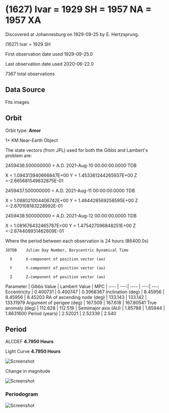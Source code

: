 # (1627) Ivar = 1929 SH = 1957 NA = 1957 XA

Discovered at Johannesburg on 1929-09-25 by E. Hertzsprung.

(1627) Ivar = 1929 SH

First observation date used	1929-09-25.0

Last observation date used	2020-06-22.0

7367 total observations

## Data Source

Fits images

## Orbit

Orbit type: **Amor**

1+ KM Near-Earth Object

The state vectors (from JPL) used for both the Gibbs and Lambert's problem are:

2459436.500000000 = A.D. 2021-Aug-10 00:00:00.0000 TDB 

 X = 1.094313940666847E+00 Y = 1.453361244265937E+00 Z =-2.665681549832875E-01
 
2459437.500000000 = A.D. 2021-Aug-11 00:00:00.0000 TDB 

 X = 1.088021004406742E+00 Y = 1.464428569258595E+00 Z =-2.670108183228992E-01
 
2459438.500000000 = A.D. 2021-Aug-12 00:00:00.0000 TDB 

 X = 1.081676432465787E+00 Y = 1.475427096848251E+00 Z =-2.674408931462609E-01

Where the period between each observation is 24 hours (86400.0s)

    JDTDB    Julian Day Number, Barycentric Dynamical Time
    
      X      X-component of position vector (au)
      
      Y      Y-component of position vector (au)
      
      Z      Z-component of position vector (au)

Parameter | Gibbs Value | Lambert Value | MPC 
| :--- | ---:| :--- | ---:| ---:
 Eccentricity | 0.400731 | 0.400747 | 0.3968367
 Inclination (deg) | 8.45956 | 8.45956 | 8.45203 
 RA of ascending node (deg) | 133.143 | 133.142 | 133.11979 
 Argument of perigee (deg) | 167.509 | 167.618 | 167.80541 
 True anomaly (deg) | 112.628 | 112.519 | 
 Semimajor axis (AU) | 1.85788 | 1.85944 | 1.8631600 
 Period (years) | 2.52021 | 2.52339 | 2.540

## Period
ALCDEF 		**4.7950  Hours**

Light Curve	**4.7950  Hours**

![Screenshot](https://github.com/renefiedel/MASTER-THESIS/blob/b6423479cec4b047d649aaefb979d2f6a51c4314/Project/Asteroids%20NEAs/1627%20Ivar/Output%20Ivar/phaseplot.png)

Change in magnitude

![Screenshot](https://github.com/renefiedel/MASTER-THESIS/blob/5f69380cc7cc047c14598c4f5a218eed997ec0ca/Project/Asteroids%20NEAs/1627%20Ivar/Output%20Ivar/New_light_curve_Ivar1627.png)

### Periodogram

![Screenshot](https://github.com/renefiedel/MASTER-THESIS/blob/990a405c4e170a127607a4406df196e05907b171/Project/Asteroids%20NEAs/1627%20Ivar/Output%20Ivar/period.png)
